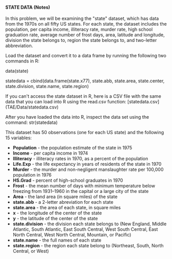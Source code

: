 #### STATE DATA (Notes)

In this problem, we will be examining the "state" dataset, which has data from the 1970s on all fifty US states. For each state, the dataset includes the population, per capita income, illiteracy rate, murder rate, high school graduation rate, average number of frost days, area, latitude and longitude, division the state belongs to,  region the state belongs to, and two-letter abbreviation.

Load the dataset and convert it to a data frame by running the following two commands in R:

data(state)

statedata = cbind(data.frame(state.x77), state.abb, state.area, state.center,  state.division, state.name, state.region)

If you can't access the state dataset in R, here is a CSV file with the same data that you can load into R using the read.csv function: [statedata.csv] (TAE/Data/statedata.csv)

After you have loaded the data into R, inspect the data set using the command: str(statedata)

This dataset has 50 observations (one for each US state) and the following 15 variables:

- **Population** - the population estimate of the state in 1975
- **Income** - per capita income in 1974
- **Illiteracy** - illiteracy rates in 1970, as a percent of the population
- **Life.Exp** - the life expectancy in years of residents of the state in 1970
- **Murder** - the murder and non-negligent manslaughter rate per 100,000 population in 1976 
- **HS.Grad** - percent of high-school graduates in 1970
- **Frost** - the mean number of days with minimum temperature below freezing from 1931–1960 in the capital or a large city of the state
- **Area** - the land area (in square miles) of the state
- **state.abb** - a 2-letter abreviation for each state
- **state.area** - the area of each state, in square miles
- **x** - the longitude of the center of the state
- **y** - the latitude of the center of the state
- **state.division** - the division each state belongs to (New England, Middle Atlantic, South Atlantic, East South Central, West South Central, East North Central, West North Central, Mountain, or Pacific)
- **state.name** - the full names of each state
- **state.region** - the region each state belong to (Northeast, South, North Central, or West)
